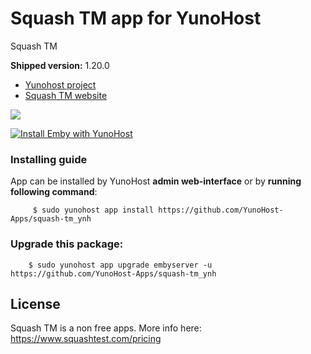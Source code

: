 # Squash TM app for YunoHost
Squash TM

**Shipped version:** 1.20.0

- [Yunohost project](https://yunohost.org)
- [Squash TM website](https://www.squashtest.com/)

![](https://sites.google.com/a/henix.fr/wiki-squash-tm/_/rsrc/1362760918250/config/customLogo.gif?revision=6)


[![Install Emby with YunoHost](https://install-app.yunohost.org/install-with-yunohost.png)](https://install-app.yunohost.org/?app=squash-tm)


### Installing guide

 App can be installed by YunoHost **admin web-interface** or by **running following command**:

         $ sudo yunohost app install https://github.com/YunoHost-Apps/squash-tm_ynh

 
### Upgrade this package:

        $ sudo yunohost app upgrade embyserver -u https://github.com/YunoHost-Apps/squash-tm_ynh


## License
Squash TM is a non free apps. More info here: https://www.squashtest.com/pricing
